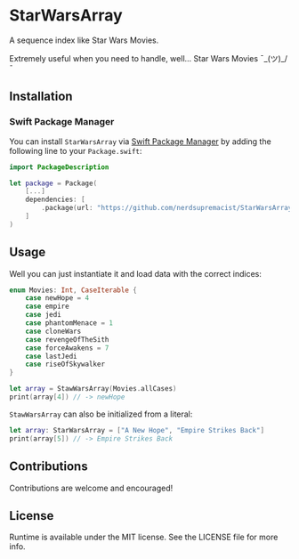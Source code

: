 # StarWarsArray
A sequence index like Star Wars Movies.

Extremely useful when you need to handle, well... Star Wars Movies ¯\_(ツ)_/¯ 

## Installation
### Swift Package Manager

You can install `StarWarsArray` via [Swift Package Manager](https://swift.org/package-manager/) by adding the following line to your `Package.swift`:

```swift
import PackageDescription

let package = Package(
    [...]
    dependencies: [
        .package(url: "https://github.com/nerdsupremacist/StarWarsArray.git", .upToNextMajor(from: "0.1.0"))
    ]
)
```

## Usage

Well you can just instantiate it and load data with the correct indices:

```swift
enum Movies: Int, CaseIterable {
    case newHope = 4
    case empire
    case jedi
    case phantomMenace = 1
    case cloneWars
    case revengeOfTheSith
    case forceAwakens = 7
    case lastJedi
    case riseOfSkywalker
}

let array = StawWarsArray(Movies.allCases)
print(array[4]) // -> newHope
```

`StawWarsArray` can also be initialized from a literal:

```swift
let array: StarWarsArray = ["A New Hope", "Empire Strikes Back"]
print(array[5]) // -> Empire Strikes Back
```

## Contributions
Contributions are welcome and encouraged!

## License
Runtime is available under the MIT license. See the LICENSE file for more info.
